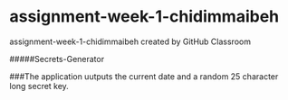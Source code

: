 # assignment-week-1-chidimmaibeh
assignment-week-1-chidimmaibeh created by GitHub Classroom

#####Secrets-Generator 

###The application uutputs the current date and a random 25 character long secret key. 


